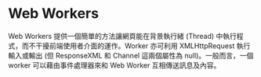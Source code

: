 # Web Workers

<script type="text/javascript" src="gitbook/app.js"></script>
<script type="text/javascript" src="js/general.js"></script>

Web Workers 提供一個簡單的方法讓網頁能在背景執行緒 (Thread) 中執行程式，而不干擾前端使用者介面的運作。Worker 亦可利用 XMLHttpRequest 執行輸入或輸出 (但 ResponseXML 和 Channel 這兩個屬性為 null)。一般而言，一個 worker 可以藉由事件處理器來和 Web Worker 互相傳送訊息及內容。

